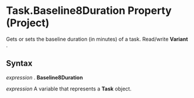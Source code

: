 
# Task.Baseline8Duration Property (Project)

Gets or sets the baseline duration (in minutes) of a task. Read/write  **Variant** .


## Syntax

 _expression_ . **Baseline8Duration**

 _expression_ A variable that represents a **Task** object.

